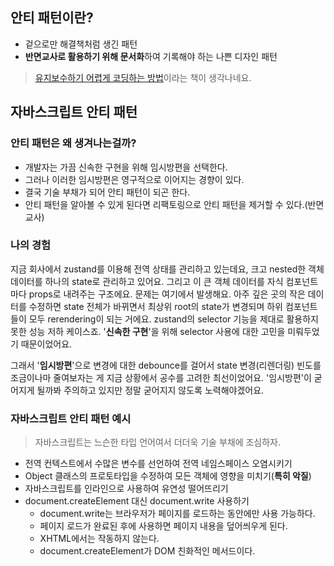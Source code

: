 ## 안티 패턴이란?

- 겉으로만 해결책처럼 생긴 패턴
- **반면교사로 활용하기 위해 문서화**하여 기록해야 하는 나쁜 디자인 패턴

> [유지보수하기 어렵게 코딩하는 방법](https://velog.velcdn.com/images/jinvicky/post/965b8843-2ed1-40df-b75b-c9df5fcf3b7e/image.pdf)이라는 책이 생각나네요.


## 자바스크립트 안티 패턴

### 안티 패턴은 왜 생겨나는걸까?

- 개발자는 가끔 신속한 구현을 위해 임시방편을 선택한다.
- 그러나 이러한 임시방편은 영구적으로 이어지는 경향이 있다.
- 결국 기술 부채가 되어 안티 패턴이 되곤 한다.
- 안티 패턴을 알아볼 수 있게 된다면 리팩토링으로 안티 패턴을 제거할 수 있다.(반면교사)


### 나의 경험

지금 회사에서 zustand를 이용해 전역 상태를 관리하고 있는데요, 크고 nested한 객체 데이터를 하나의 state로 관리하고 있어요. 그리고 이 큰 객체 데이터를 자식 컴포넌트마다 props로 내려주는 구조에요. 문제는 여기에서 발생해요. 아주 깊은 곳의 작은 데이터를 수정하면 state 전체가 바뀌면서 최상위 root의 state가 변경되며 하위 컴포넌트들이 모두 rerendering이 되는 거에요. zustand의 selector 기능을 제대로 활용하지 못한 성능 저하 케이스죠. '**신속한 구현**'을 위해 selector 사용에 대한 고민을 미뤄두었기 때문이었어요.

그래서 '**임시방편**'으로 변경에 대한 debounce를 걸어서 state 변경(리렌더링) 빈도를 조금이나마 줄여보자는 게 지금 상황에서 공수를 고려한 최선이었어요. '임시방편'이 굳어지게 될까봐 주의하고 있지만 정말 굳어지지 않도록 노력해야겠어요.


### 자바스크립트 안티 패턴 예시

> 자바스크립트는 느슨한 타입 언어여서 더더욱 기술 부채에 조심하자.

- 전역 컨텍스트에서 수많은 변수를 선언하여 전역 네임스페이스 오염시키기
- Object 클래스의 프로토타입을 수정하여 모든 객체에 영향을 미치기(**특히 악질**)
- 자바스크립트를 인라인으로 사용하여 유연성 떨어뜨리기
- document.createElement 대신 document.write 사용하기
  - document.write는 브라우저가 페이지를 로드하는 동안에만 사용 가능하다.
  - 페이지 로드가 완료된 후에 사용하면 페이지 내용을 덮어씌우게 된다.
  - XHTML에서는 작동하지 않는다.
  - document.createElement가 DOM 친화적인 메서드이다.